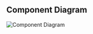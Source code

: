 ## Component Diagram

![Component Diagram](https://user-images.githubusercontent.com/66021448/159627279-a7c8cd4c-d26b-40de-9fca-a28188d3eba2.png)
